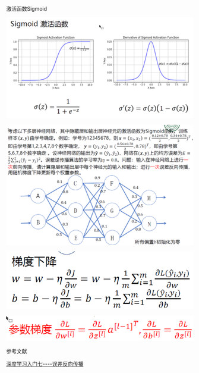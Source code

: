 激活函数Sigmoid

![Sigmoid](pic/Sigmoid.png)

![hw2](pic/hw2.png)

![gradient](pic/gradient.png)

![Acrobat_7FpHMoi9wg](pic/Acrobat_7FpHMoi9wg.png)

参考文献

[深度学习入门七----误差反向传播](https://zhuanlan.zhihu.com/p/460958719)
